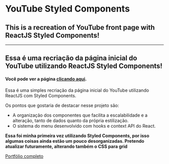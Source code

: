 # YouTube Styled Components

## This is a recreation of YouTube front page with ReactJS Styled Components!
---
## Essa é uma recriação da página inicial do YouTube utilizando ReactJS Styled Components!

#### Você pode ver a página [clicando aqui](https://leonardosantos.herokuapp.com/youtube).

Essa é uma simples recriação da página inicial do YouTube utilizando ReactJS com Styled Components.

Os pontos que gostaria de destacar nesse projeto são:
- A organização dos componentes que facilita a escalabilidade e a alteração, tanto de dados quanto da própria estilização.
- O sistema do menu desenvolvido com hooks e context API do React.

**Essa foi minha primeira vez utilizando Styled Components, por isso algumas coisas ainda estão um pouco desorganizadas. Pretendo atualizar futuramente, alterando também o CSS para grid**

[Portfólio completo](https://leonardosantos.herokuapp.com)
